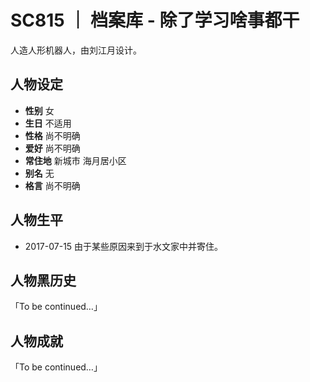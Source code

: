 # SC815 ｜ 档案库 - 除了学习啥事都干
人造人形机器人，由刘江月设计。

## 人物设定
- **性别** 女
- **生日** 不适用
- **性格** 尚不明确
- **爱好** 尚不明确
- **常住地** 新城市 海月居小区
- **别名** 无
- **格言** 尚不明确

## 人物生平
- 2017-07-15 由于某些原因来到于水文家中并寄住。

## 人物黑历史
「To be continued…」

## 人物成就
「To be continued…」
